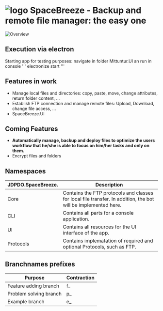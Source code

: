 # ![logo](https://raw.githubusercontent.com/JDPDO/spacebreeze/master/SpaceBreeze.UI/wwwroot/images/logo/spacebreeze.logo2.svg) SpaceBreeze - Backup and remote file manager: the easy one
![Overview](https://raw.githubusercontent.com/JDPDO/spacebreeze/e_pictures/pic_overview.jpg)

## Execution via electron
  Starting app for testing purposes: navigate in folder Mittuntur.UI an run in console
  '''
  electronize start
  ''' 

## Features in work
- Manage local files and directories: copy, paste, move, change attributes, return folder content, ...
- Establish FTP connection and manage remote files: Upload, Download, change file access, ...
- SpaceBreeze.UI

## Coming Features
- **Automatically manage, backup and deploy files to optimize the users workflow that he/she is able to focus on him/her tasks and only on them.**
- Encrypt files and folders

## Namespaces
  | JDPDO.SpaceBreeze. | Description |
  | --- | --- |
  | Core | Contains the FTP protocols and classes for local file transfer. In addition, the bot will be implemented here. |
  | CLI | Contains all parts for a console application. |
  | UI | Contains all resources for the UI interface of the app. |
  | Protocols | Contains implematation of required and optional Protocols, such as FTP. |

## Branchnames prefixes
  | Purpose | Contraction |
  | --- | --- |
  | Feature adding branch | f_ | 
  | Problem solving branch | p_ | 
  | Example branch | e_ | 
